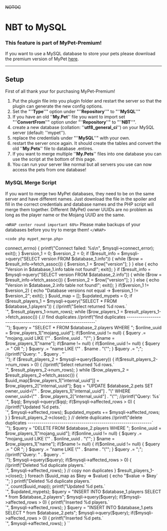 ~~NOTOC~~

# NBT to MySQL


### This feature is part of MyPet-Premium!

If you want to use a MySQL database to store your pets please download the premium version of MyPet [here](https///www.spigotmc.org/resources/mypet-premium.17566/).

----

## Setup

First of all thank your for purchasing MyPet-Premium!

 1.  Put the plugin file into you plugin folder and restart the server so that the plugin can generate the new config options.
 2.  Set the "''**Type**''" option under "''**Repository**''" to "''**MySQL**''"
 3.  If you have an old ''**My.Pet**'' file you want to import set "''**ConvertFrom**''" option under "''**Repository**''" to "''**NBT**''".
 4.  create a new database (collation: ''**utf8_general_ci**'') on your MySQL server (default: ''mypet'').
 5.  replace the credentials under "''**MySQL**''" with your own.
 6.  restart the server once again. It should create the tables and convert the old ''**My.Pets**'' file to database .entires.
 7.  If you want to merge multiple ''**My.Pets**'' files into one database you can use the script at the bottom of this page.
 8.  You can run your server like normal but all servers you use can now access the pets from one database!

### MySQL Merge Script

If you want to merge two MyPet databases, they need to be on the same server and have different names. Just download the file in the spoiler and fill in the correct credentials and database names and the PHP script will merge them together. Different (MyPet) owner UUIDs are no problem as long as the player name or the Mojang UUID are the same.

`<WRAP center round important 60%>`
Please make backups of your databases before you try to merge them!
`</WRAP>`

`<code php mypet_merge.php>`
<?php

$database_1 = "mypet";
$database_2 = "mypet_2";
$user = "root";
$password = "";
$server = "localhost";
$port = 3306;

//----------------------------------------------------------------------------------------------------------------------
// Do not change anything after this
//----------------------------------------------------------------------------------------------------------------------


$mysqli = new mysqli($server, $user, $password, "", $port);

/* check connection */
if ($mysqli->connect_errno) {
    printf("Connect failed: %s\n", $mysqli->connect_error);
    exit();
}

$version_1 = 0;
$version_2 = 0;

if ($result_info = $mysqli->query("SELECT version FROM $database_1.info")) {
    while ($row = $result_info->fetch_assoc()) {
        $version_1 = $row["version"];
    }
} else {
    echo "Version in $database_1.info table not found!";
    exit();
}
if ($result_info = $mysqli->query("SELECT version FROM $database_2.info")) {
    while ($row = $result_info->fetch_assoc()) {
        $version_2 = $row["version"];
    }
} else {
    echo "Version in $database_2.info table not found!";
    exit();
}

if($version_1 != $version_2) {
    echo "Database versions not equal -> $version_1 != $version_2";
    exit();
}


$uuid_map = [];

$updated_mypets = 0;

if ($result_players_1 = $mysqli->query("SELECT * FROM $database_1.players")) {
    //printf("Select returned %d rows.`<br>`", $result_players_1->num_rows);


    while ($row_players_1 = $result_players_1->fetch_assoc()) {

        // find duplicates
        //printf("find duplicates --------------------------------------------------------------`<br>`");
        $query = "SELECT * FROM $database_2.players WHERE ";
        $online_uuid = $row_players_1["mojang_uuid"];
        if($online_uuid != null) {
            $query .= "mojang_uuid LIKE \"" . $online_uuid . "\"";
        }
        $name = $row_players_1["name"];
        if($name != null) {
            if($online_uuid != null) {
                $query .= " OR ";
            }
            $query .= "name LIKE \"" . $name . "\"";
        }
        $query .= ";";

        //printf("Query: " . $query . "`<br>`");

        if ($result_players_2 = $mysqli->query($query)) {

            if($result_players_2->num_rows > 0) {
                //printf("Select returned %d rows.`<br>`", $result_players_2->num_rows);
            }


            while ($row_players_2 = $result_players_2->fetch_assoc()) {
                $uuid_map[$row_players_1["internal_uuid"]] = $row_players_2["internal_uuid"];

                $qq = "UPDATE $database_2.pets SET owner_uuid=\"" . $row_players_1["internal_uuid"] . "\" WHERE owner_uuid=\"" . $row_players_2["internal_uuid"] . "\"";
                //printf("Query: %s`<br>`", $qq);
                $mysqli->query($qq);

                if($mysqli->affected_rows > 0) {
                    //printf("Updated %d pets.`<br>`", $mysqli->affected_rows);
                    $updated_mypets += $mysqli->affected_rows;
                }
            }
            $result_players_2->close();
        }

        // delete duplicates
        //printf("delete duplicates --------------------------------------------------------------`<br>`");

        $query = "DELETE FROM $database_2.players WHERE ";
        $online_uuid = $row_players_1["mojang_uuid"];
        if($online_uuid != null) {
            $query .= "mojang_uuid LIKE \"" . $online_uuid . "\"";
        }
        $name = $row_players_1["name"];
        if($name != null) {
            if($online_uuid != null) {
                $query .= " OR ";
            }
            $query .= "name LIKE \"" . $name . "\"";
        }
        $query .= ";";

        //printf("Query: " . $query . "`<br>`");
        $mysqli->query($query);
        if($mysqli->affected_rows > 0) {
            //printf("Deleted %d duplicate players.`<br>`", $mysqli->affected_rows);
        }

        // copy non duplicates

    }
    $result_players_1->close();
}


foreach ($uuid_map as $key => $value) {
    echo "$value -> $key`<br>`";
}

printf("Deleted %d duplicate players.`<br>`", count($uuid_map));
printf("Updated %d pets.`<br>`", $updated_mypets);

$query = "INSERT INTO $database_1.players SELECT * from $database_2.players";

$mysqli->query($query);

if($mysqli->affected_rows > 0) {
    printf("Inserted %d players.`<br>`", $mysqli->affected_rows);
}

$query = "INSERT INTO $database_1.pets SELECT * from $database_2.pets";
$mysqli->query($query);

if($mysqli->affected_rows > 0) {
    printf("Inserted %d pets.`<br>`", $mysqli->affected_rows);
}
`</code>`
